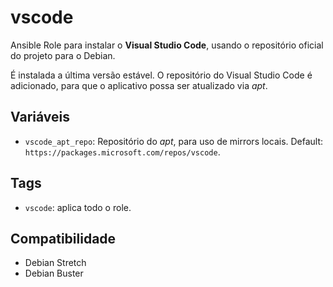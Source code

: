 # vscode

Ansible Role para instalar o **Visual Studio Code**, usando o repositório
oficial do projeto para o Debian.

É instalada a última versão estável. O repositório do Visual Studio Code é
adicionado, para que o aplicativo possa ser atualizado via _apt_.

## Variáveis

- `vscode_apt_repo`: Repositório do _apt_, para uso de mirrors locais. Default:
  `https://packages.microsoft.com/repos/vscode`.

## Tags

- `vscode`: aplica todo o role.

## Compatibilidade

- Debian Stretch
- Debian Buster
